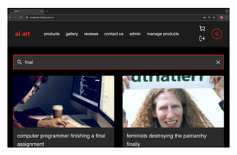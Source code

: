 [![Watch the video](https://raw.githubusercontent.com/queenkatherinecodes/ai-art-store/main/thumbnail1.png)](https://raw.githubusercontent.com/queenkatherinecodes/ai-art-store/main/demo1.mov)
